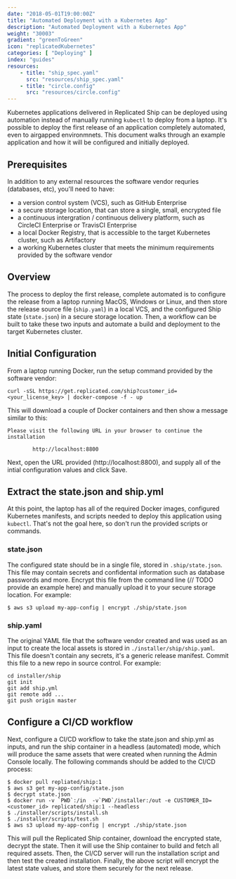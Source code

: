 ```yaml
---
date: "2018-05-01T19:00:00Z"
title: "Automated Deployment with a Kubernetes App"
description: "Automated Deployment with a Kubernetes App"
weight: "30003"
gradient: "greenToGreen"
icon: "replicatedKubernetes"
categories: [ "Deploying" ]
index: "guides"
resources:
    - title: "ship_spec.yaml"
      src: "resources/ship_spec.yaml"
    - title: "circle.config"
      src: "resources/circle.config"
---
```

Kubernetes applications delivered in Replicated Ship can be deployed using automation instead of manually running `kubectl` to deploy from a laptop. It's possible to deploy the first release of an application completely automated, even to airgapped environmnets. This document walks through an example application and how it will be configured and initially deployed.

## Prerequisites

In addition to any external resources the software vendor requries (databases, etc), you'll need to have:

- a version control system (VCS), such as GitHub Enterprise
- a secure storage location, that can store a single, small, encrypted file
- a continuous intergration / continuous delivery platform, such as CircleCI Enterprise or TravisCI Enterprise
- a local Docker Registry, that is accessible to the target Kubernetes cluster, such as Artifactory
- a working Kubernetes cluster that meets the minimum requirements provided by the software vendor

## Overview

The process to deploy the first release, complete automated is to configure the release from a laptop running MacOS, Windows or Linux, and then store the release source file (`ship.yaml`) in a local VCS, and the configured Ship state (`state.json`) in a secure storage location. Then, a workflow can be built to take these two inputs and automate a build and deployment to the target Kubernetes cluster.

## Initial Configuration

From a laptop running Docker, run the setup command provided by the software vendor:

```shell
curl -sSL https://get.replicated.com/ship?customer_id=<your_license_key> | docker-compose -f - up
```

This will download a couple of Docker containers and then show a message similar to this:

```shell
Please visit the following URL in your browser to continue the installation

        http://localhost:8800

```

Next, open the URL provided (http://localhost:8800), and supply all of the intial configuration values and click Save.

## Extract the state.json and ship.yml

At this point, the laptop has all of the required Docker images, configured Kubernetes manifests, and scripts needed to deploy this application using `kubectl`. That's not the goal here, so don't run the provided scripts or commands.

### state.json

The configured state should be in a single file, stored in `.ship/state.json`. This file may contain secrets and confidental information such as database passwords and more. Encrypt this file from the command line (// TODO provide an example here) and manually upload it to your secure storage location. For example:

```shell
$ aws s3 upload my-app-config | encrypt ./ship/state.json
```

### ship.yaml

The original YAML file that the software vendor created and was used as an input to create the local assets is stored in `./installer/ship/ship.yaml`. This file doesn't contain any secrets, it's a generic release manifest. Commit this file to a new repo in source control. For example:

```shell
cd installer/ship
git init
git add ship.yml
git remote add ...
git push origin master
```

## Configure a CI/CD workflow

Next, configure a CI/CD workflow to take the state.json and ship.yml as inputs, and run the ship container in a headless (automated) mode, which will produce the same assets that were created when running the Admin Console locally. The following commands should be added to the CI/CD process:

```shell
$ docker pull repliated/ship:1
$ aws s3 get my-app-config/state.json
$ decrypt state.json
$ docker run -v `PWD`:/in  -v`PWD`/installer:/out -e CUSTOMER_ID=<customer_id> replicated/ship:1 --headless
$ ./installer/scripts/install.sh
$ ./installer/scripts/test.sh
$ aws s3 upload my-app-config | encrypt ./ship/state.json
```

This will pull the Replicated Ship container, download the encrypted state, decrypt the state. Then it will use the Ship container to build and fetch all required assets. Then, the CI/CD server will run the installation script and then test the created installation. Finally, the above script will encrypt the latest state values, and store them securely for the next release.

